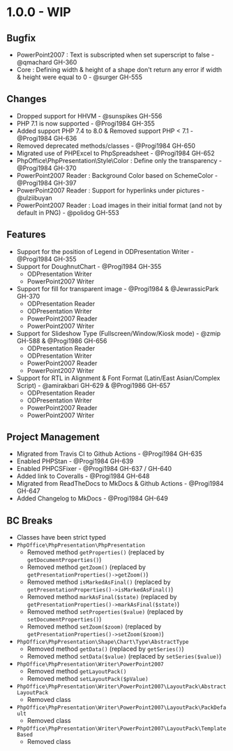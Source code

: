 # 1.0.0 - WIP

## Bugfix
- PowerPoint2007 : Text is subscripted when set superscript to false - @qmachard GH-360
- Core : Defining width & height of a shape don't return any error if width & height were equal to 0 - @surger GH-555

## Changes
- Dropped support for HHVM - @sunspikes GH-556
- PHP 7.1 is now supported - @Progi1984 GH-355
- Added support PHP 7.4 to 8.0 & Removed support PHP < 7.1 - @Progi1984 GH-636
- Removed deprecated methods/classes - @Progi1984 GH-650
- Migrated use of PHPExcel to PhpSpreadsheet - @Progi1984 GH-652
- PhpOffice\PhpPresentation\Style\Color : Define only the transparency - @Progi1984 GH-370
- PowerPoint2007 Reader : Background Color based on SchemeColor - @Progi1984 GH-397
- PowerPoint2007 Reader : Support for hyperlinks under pictures - @ulziibuyan
- PowerPoint2007 Reader : Load images in their initial format (and not by default in PNG) - @polidog GH-553

## Features
- Support for the position of Legend in ODPresentation Writer - @Progi1984 GH-355
- Support for DoughnutChart - @Progi1984 GH-355
  - ODPresentation Writer
  - PowerPoint2007 Writer
- Support for fill for transparent image - @Progi1984 & @JewrassicPark GH-370
  - ODPresentation Reader
  - ODPresentation Writer
  - PowerPoint2007 Reader
  - PowerPoint2007 Writer
- Support for Slideshow Type (Fullscreen/Window/Kiosk mode) - @zmip GH-588 & @Progi1986 GH-656
  - ODPresentation Reader
  - ODPresentation Writer
  - PowerPoint2007 Reader
  - PowerPoint2007 Writer
- Support for RTL in Alignment & Font Format (Latin/East Asian/Complex Script) - @amirakbari GH-629 & @Progi1986 GH-657
  - ODPresentation Reader
  - ODPresentation Writer
  - PowerPoint2007 Reader
  - PowerPoint2007 Writer

## Project Management
- Migrated from Travis CI to Github Actions - @Progi1984 GH-635
- Enabled PHPStan - @Progi1984 GH-639
- Enabled PHPCSFixer - @Progi1984 GH-637 / GH-640
- Added link to Coveralls - @Progi1984 GH-648
- Migrated from ReadTheDocs to MkDocs & Github Actions - @Progi1984 GH-647
- Added Changelog to MkDocs - @Progi1984 GH-649

## BC Breaks
* Classes have been strict typed
* `PhpOffice\PhpPresentation\PhpPresentation`
    * Removed method `getProperties()` (replaced by `getDocumentProperties()`)
    * Removed method `getZoom()` (replaced by `getPresentationProperties()->getZoom()`)
    * Removed method `isMarkedAsFinal()` (replaced by `getPresentationProperties()->isMarkedAsFinal()`)
    * Removed method `markAsFinal($state)` (replaced by `getPresentationProperties()->markAsFinal($state)`)
    * Removed method `setProperties($value)` (replaced by `setDocumentProperties()`)
    * Removed method `setZoom($zoom)` (replaced by `getPresentationProperties()->setZoom($zoom)`)
* `PhpOffice\PhpPresentation\Shape\Chart\Type\AbstractType`
    * Removed method `getData()` (replaced by `getSeries()`)
    * Removed method `setData($value)` (replaced by `setSeries($value)`)
* `PhpOffice\PhpPresentation\Writer\PowerPoint2007`
    * Removed method `getLayoutPack()`
    * Removed method `setLayoutPack($pValue)`
* `PhpOffice\PhpPresentation\Writer\PowerPoint2007\LayoutPack\AbstractLayoutPack`
    * Removed class
* `PhpOffice\PhpPresentation\Writer\PowerPoint2007\LayoutPack\PackDefault`
    * Removed class
* `PhpOffice\PhpPresentation\Writer\PowerPoint2007\LayoutPack\TemplateBased`
    * Removed class